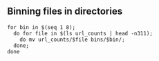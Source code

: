 ## Binning files in directories

```
for bin in $(seq 1 8);
  do for file in $(ls url_counts | head -n311);
    do mv url_counts/$file bins/$bin/;
  done;
done
```
